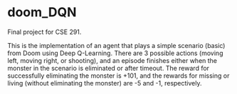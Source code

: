 # doom_DQN
Final project for CSE 291.

This is the implementation of an agent that plays a simple scenario (basic) from Doom using Deep Q-Learning.
There are 3 possible actions (moving left, moving right, or shooting), and an episode finishes either when the monster in the scenario is eliminated or after timeout. The reward for successfully eliminating the monster is +101, and the rewards for missing or living (without eliminating the monster) are -5 and -1, respectively.
